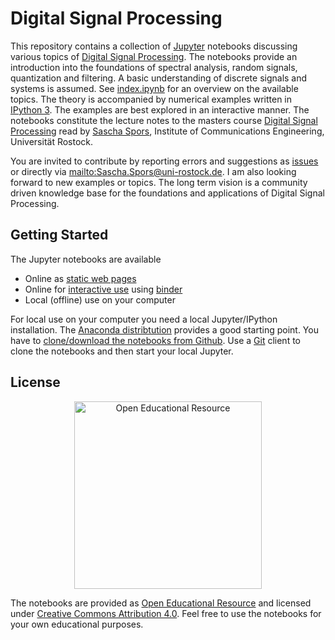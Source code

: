 # Digital Signal Processing

This repository contains a collection of [Jupyter](https://jupyter.org/) notebooks discussing various topics of [Digital Signal Processing](https://en.wikipedia.org/wiki/Digital_signal_processing). The notebooks provide an introduction into the foundations of spectral analysis, random signals, quantization and filtering. A basic understanding of discrete signals and systems is assumed. See [index.ipynb]((http://nbviewer.ipython.org/github/spatialaudio/digital-signal-processing-lecture/blob/master/index.ipynb)) for an overview on the available topics. The theory is accompanied by numerical examples written in [IPython 3](http://ipython.org/). The examples are best explored in an interactive manner. The notebooks constitute the lecture notes to the masters course [Digital Signal Processing](http://www.int.uni-rostock.de/Digitale-Signalverarbeitung.48.0.html) read by [Sascha Spors](http://www.int.uni-rostock.de/Staff-Info.23+B6JmNIYXNoPWUxOTliMTNjY2U2MDcyZjJiZTI0YTc4MmFkYTE5NjQzJnR4X2pwc3RhZmZfcGkxJTVCYmFja0lkJTVEPTMmdHhfanBzdGFmZl9waTElNUJzaG93VWlkJTVEPTExMQ__.0.html), Institute of Communications Engineering, Universität Rostock.

You are invited to contribute by reporting errors and suggestions as [issues](https://github.com/spatialaudio/digital-signal-processing-lecture/issues) or directly via <mailto:Sascha.Spors@uni-rostock.de>. I am also looking forward to new examples or topics. The long term vision is a community driven knowledge base for the foundations and applications of Digital Signal Processing.


## Getting Started

The Jupyter notebooks are available

* Online as [static web pages](http://nbviewer.ipython.org/github/spatialaudio/digital-signal-processing-lecture/blob/master/index.ipynb)
* Online for [interactive use](http://mybinder.org/repo/spatialaudio/digital-signal-processing-lecture) using [binder](http://mybinder.org/)
* Local (offline) use on your computer 

For local use on your computer you need a local Jupyter/IPython installation. The [Anaconda distribtution](https://www.continuum.io/downloads) provides a good starting point. You have to [clone/download the notebooks from Github](http://github.com/spatialaudio/digital-signal-processing-lecture). Use a [Git](http://git-scm.org/) client to clone the notebooks and then start your local Jupyter.


## License

<p>
<center>
<img src="http://www.unesco.org/webworld/download/oer/EN/oer_logo_EN_1.png" alt="Open Educational Resource" width="300">
</center>

The notebooks are provided as [Open Educational Resource](https://de.wikipedia.org/wiki/Open_Educational_Resources) and licensed under [Creative Commons Attribution 4.0](https://creativecommons.org/licenses/by/4.0/). Feel free to use the notebooks for your own educational purposes.
